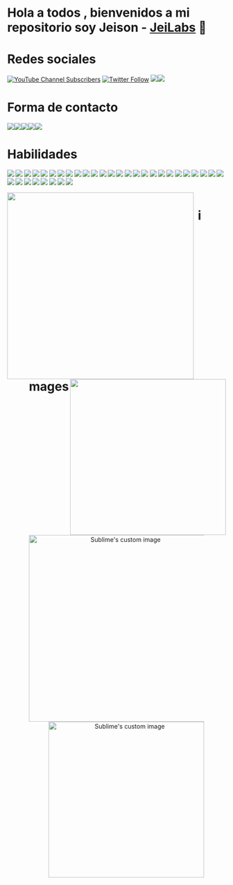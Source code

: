 # Hola a todos , bienvenidos a mi repositorio  soy Jeison -  [JeiLabs][youtube] 👋


# Redes sociales 

[![YouTube Channel Subscribers](https://img.shields.io/youtube/channel/subscribers/UCNErMFOj7AVGZxYlSPaWw8g?logo=youtube&logoColor=red&style=for-the-badge)][youtube]
[![Twitter Follow](https://img.shields.io/twitter/follow/JeiLabs?color=1DA1F2&logo=twitter&style=for-the-badge)](https://twitter.com/intent/follow?original_referer=https%3A%2F%2Fgithub.com%2FcodeSTACKr&screen_name=codeSTACKr)
<a href="https://instagram.com/jeison_valentino?igshid=ZDdkNTZiNTM="><img src="https://img.shields.io/badge/Instagram-%23E4405F.svg?style=for-the-badge&logo=Instagram&logoColor=white"/></a><a href="https://www.tiktok.com/@jheisonchaves182?_t=8c1CepGegCL&_r=1"><img src="https://img.shields.io/badge/TikTok-%23000000.svg?style=for-the-badge&logo=TikTok&logoColor=white"/></a>

# Forma de contacto 
<a href="https://www.linkedin.com/in/jeison-chavez-18a740221/"><img src="https://img.shields.io/badge/jeison-chavez-18a740221?style=for-the-badge&logo=linkedin&logoColor=white"/></a><a href="mailto:jeisonvalentino11@gmail.com"><img src="https://img.shields.io/badge/Gmail-D14836?style=for-the-badge&logo=gmail&logoColor=white" /></a><a href="https://wa.link/gx1k1r"><img src="https://img.shields.io/badge/WhatsApp-25D366?style=for-the-badge&logo=whatsapp&logoColor=white"/></a><a href="https://t.me/JeiLabs"><img src="https://img.shields.io/badge/Telegram-2CA5E0?style=for-the-badge&logo=telegram&logoColor=white" /></a><img src="https://img.shields.io/badge/Messenger-00B2FF?style=for-the-badge&logo=messenger&logoColor=white" /> 



  
# Habilidades  
  
**<img src='  https://img.shields.io/badge/C%2B%2B-00599C?style=for-the-badge&logo=c%2B%2B&logoColor=white  '
/>
<img src='  https://img.shields.io/badge/Express.js-000000?style=for-the-badge&logo=express&logoColor=white  '
/>
<img src=' https://img.shields.io/badge/Arduino-00979D?style=for-the-badge&logo=Arduino&logoColor=white '
/>
<img src=' https://img.shields.io/badge/Socket.io-010101?&style=for-the-badge&logo=Socket.io&logoColor=white'
/>
<img src='https://img.shields.io/badge/.NET-512BD4?style=for-the-badge&logo=dotnet&logoColor=white '
/>
<img src='https://img.shields.io/badge/Adobe%20Photoshop-31A8FF?style=for-the-badge&logo=Adobe%20Photoshop&logoColor=black '
/>
<img src='https://img.shields.io/badge/Adobe%20Premiere%20Pro-9999FF?style=for-the-badge&logo=Adobe%20Premiere%20Pro&logoColor=white '
/>
<img src='https://img.shields.io/badge/apache_maven-C71A36?style=for-the-badge&logo=apachemaven&logoColor=white '
/>
<img src='https://img.shields.io/badge/Apache-D22128?style=for-the-badge&logo=Apache&logoColor=white    '
/>
<img src='https://img.shields.io/badge/Bootstrap-563D7C?style=for-the-badge&logo=bootstrap&logoColor=white   '
/>
<img src='https://img.shields.io/badge/CSS3-1572B6?style=for-the-badge&logo=css3&logoColor=white '
/>
<img src='https://img.shields.io/badge/JavaScript-323330?style=for-the-badge&logo=javascript&logoColor=F7DF1E '
/>
<img src='https://img.shields.io/badge/json-5E5C5C?style=for-the-badge&logo=json&logoColor=white '
/>
<img src='https://img.shields.io/badge/JSS-F7DF1E?style=for-the-badge&logo=JSS&logoColor=white '
/>
<img src='https://img.shields.io/badge/Material%20UI-007FFF?style=for-the-badge&logo=mui&logoColor=white  '
/>
<img src='https://img.shields.io/badge/MySQL-005C84?style=for-the-badge&logo=mysql&logoColor=white '
/>
<img src='https://img.shields.io/badge/next.js-000000?style=for-the-badge&logo=nextdotjs&logoColor=white '
/>
<img src='https://img.shields.io/badge/Nginx-009639?style=for-the-badge&logo=nginx&logoColor=white '
/>
<img src='https://img.shields.io/badge/Node.js-339933?style=for-the-badge&logo=nodedotjs&logoColor=white n'
/>
<img src='https://img.shields.io/badge/npm-CB3837?style=for-the-badge&logo=npm&logoColor=white  '
/>
<img src='https://img.shields.io/badge/PHP-777BB4?style=for-the-badge&logo=php&logoColor=white  '
/>
<img src='https://img.shields.io/badge/Postman-FF6C37?style=for-the-badge&logo=Postman&logoColor=white  '
/>
<img src='https://img.shields.io/badge/Raspberry%20Pi-A22846?style=for-the-badge&logo=Raspberry%20Pi&logoColor=white  '
/>
<img src='https://img.shields.io/badge/React_Router-CA4245?style=for-the-badge&logo=react-router&logoColor=white  '
/>
<img src='https://img.shields.io/badge/React-20232A?style=for-the-badge&logo=react&logoColor=61DAFB '
/>
<img src='https://img.shields.io/badge/Redux-593D88?style=for-the-badge&logo=redux&logoColor=white   '
/>
<img src='https://img.shields.io/badge/Shell_Script-121011?style=for-the-badge&logo=gnu-bash&logoColor=white s '
/>
<img src='https://img.shields.io/badge/Spring_Boot-F2F4F9?style=for-the-badge&logo=spring-boot  '
/>
<img src='https://img.shields.io/badge/Spring_Security-6DB33F?style=for-the-badge&logo=Spring-Security&logoColor=white '
/>
<img src='https://img.shields.io/badge/Spring-6DB33F?style=for-the-badge&logo=spring&logoColor=white  '
/>
<img src='https://img.shields.io/badge/ThreeJs-black?style=for-the-badge&logo=three.js&logoColor=white '
/>
<img src='https://img.shields.io/badge/Unity-100000?style=for-the-badge&logo=unity&logoColor=white '
/>
<img src='https://img.shields.io/badge/Webpack-8DD6F9?style=for-the-badge&logo=Webpack&logoColor=white  '
/>
<img src='https://img.shields.io/badge/Xampp-F37623?style=for-the-badge&logo=xampp&logoColor=white '
/>**

<div  align="center" >
  <img align="left"  width="430" src="https://github-readme-stats.vercel.app/api?username=JeisonValentino&theme=radical" />
<img align="right" width="359"  src="https://github-readme-stats.vercel.app/api/top-langs/?username=JeisonValentino&hide=_border=true&title_color=0ff54c&icon_color=0ff54c&text_color=c9d1d9&bg_color=0d1117&layout=compact&amp;show_icons=true&amp;" />
</div>





[youtube]:https://www.youtube.com/@JeiLabs
[twitter]:https://twitter.com/JeiLabs
[linkedin]: https://www.linkedin.com/in/jeison-chavez-18a740221/

[web]: https://ileriayo.github.io/markdown-badges/


<div  align="center" style="margin:50px;" >
  
# images  
  <img align="left"  width="430" src="https://user-images.githubusercontent.com/91108144/226403279-7a9bfaf8-d9f7-4b16-935f-e7331f0a1a04.gif" alt="Sublime's custom image"/>
    <img align="right" width="359"   src="https://user-images.githubusercontent.com/91108144/226403090-afb5dba1-b770-4170-af64-1c871c4087ee.gif" alt="Sublime's custom image"/>

</div>

